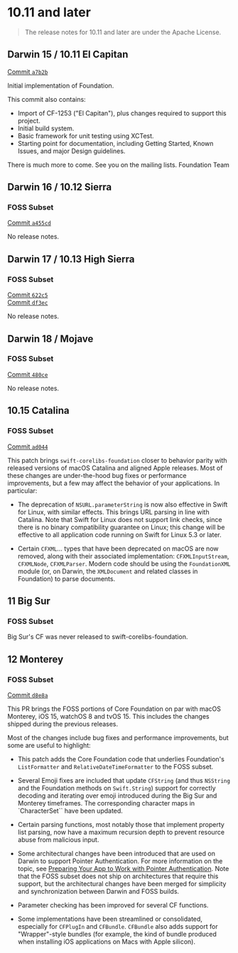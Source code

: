 # 10.11 and later

> The release notes for 10.11 and later are under the Apache License.


## Darwin 15 / 10.11 El Capitan

[Commit `a7b2b`](https://github.com/apple/swift-corelibs-foundation/commit/a7b2bc1fa48fc447c8b93f634b01a8ffcddd0337)

Initial implementation of Foundation.

This commit also contains:
* Import of CF-1253 ("El Capitan"), plus changes required to support this project.
* Initial build system.
* Basic framework for unit testing using XCTest.
* Starting point for documentation, including Getting Started, Known Issues, and major Design guidelines.

There is much more to come. See you on the mailing lists.
 Foundation Team

## Darwin 16 / 10.12 Sierra

### FOSS Subset

[Commit `a455cd`](https://github.com/apple/swift-corelibs-foundation/commit/a455cde38e06052385560d0a7c5aeb5a4991f844)

No release notes.

## Darwin 17 / 10.13 High Sierra

### FOSS Subset

[Commit `622c5`](https://github.com/apple/swift-corelibs-foundation/commit/622c5ff9cfead0871cf7028c6f7e6b6e196f4080)  
[Commit `df3ec`](https://github.com/apple/swift-corelibs-foundation/commit/df3ec55fe6c162d590a7653d89ad669c2b9716b1)

No release notes.

## Darwin 18 / Mojave

### FOSS Subset

[Commit `480ce`](https://github.com/apple/swift-corelibs-foundation/commit/480ceeb859a7ed600c758f0b3781ae89f8689b51)

No release notes.

## 10.15 Catalina

### FOSS Subset

[Commit `ad044`](https://github.com/apple/swift-corelibs-foundation/commit/ad0445fa5417b253c2b4330498a48aeabad0f52e)

This patch brings `swift-corelibs-foundation` closer to behavior parity with released versions of macOS Catalina and aligned Apple releases. Most of these changes are under-the-hood bug fixes or performance improvements, but a few may affect the behavior of your applications. In particular:

 - The deprecation of `NSURL.parameterString` is now also effective in Swift for Linux, with similar effects. This brings URL parsing in line with Catalina. Note that Swift for Linux does not support link checks, since there is no binary compatibility guarantee on Linux; this change will be effective to all application code running on Swift for Linux 5.3 or later.

 - Certain `CFXML`… types that have been deprecated on macOS are now removed, along with their associated implementation: `CFXMLInputStream`, `CFXMLNode`, `CFXMLParser`. Modern code should be using the `FoundationXML` module (or, on Darwin, the `XMLDocument` and related classes in Foundation) to parse documents.

## 11 Big Sur

### FOSS Subset

Big Sur's CF was never released to swift-corelibs-foundation.

## 12 Monterey

### FOSS Subset

[Commit `d8e8a`](https://github.com/apple/swift-corelibs-foundation/commit/d8e8a8b92b3a8af8381a11155328c1bba1c6bd2c)

This PR brings the FOSS portions of Core Foundation on par with macOS Monterey, iOS 15, watchOS 8 and tvOS 15. This includes the changes shipped during the previous releases.

Most of the changes include bug fixes and performance improvements, but some are useful to highlight:

 - This patch adds the Core Foundation code that underlies Foundation's `ListFormatter` and `RelativeDateTimeFormatter` to the FOSS subset.

 - Several Emoji fixes are included that update `CFString` (and thus `NSString` and the Foundation methods on `Swift.String`) support for correctly decoding and iterating over emoji introduced during the Big Sur and Monterey timeframes. The corresponding character maps in `CharacterSet`` have been updated.

 - Certain parsing functions, most notably those that implement property list parsing, now have a maximum recursion depth to prevent resource abuse from malicious input.

 - Some architectural changes have been introduced that are used on Darwin to support Pointer Authentication. For more information on the topic, see [Preparing Your App to Work with Pointer Authentication](https://developer.apple.com/documentation/security/preparing_your_app_to_work_with_pointer_authentication). Note that the FOSS subset does not ship on architectures that require this support, but the architectural changes have been merged for simplicity and synchronization between Darwin and FOSS builds.

 - Parameter checking has been improved for several CF functions.

 - Some implementations have been streamlined or consolidated, especially for `CFPlugIn` and `CFBundle`. `CFBundle` also adds support for "Wrapper"-style bundles (for example, the kind of bundle produced when installing iOS applications on Macs with Apple silicon).
